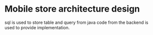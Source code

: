 # Mobile store architecture design 
sql is used to store table and query from java code from the backend is used to provide implementation.
